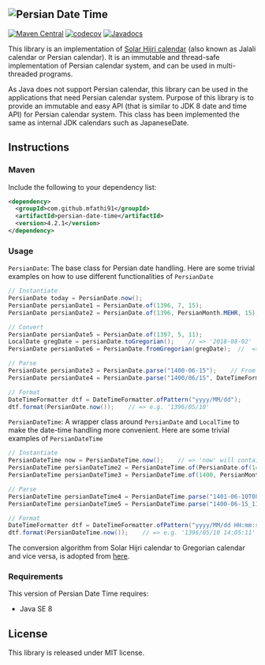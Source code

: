 ![Persian Date Time](https://user-images.githubusercontent.com/29010410/41397561-dc9a470a-6fc9-11e8-923a-112393900b0c.JPG)
----------------------------------------------------
[![Maven Central](https://maven-badges.herokuapp.com/maven-central/com.github.mfathi91/persian-date-time/badge.svg)](http://search.maven.org/#search|ga|1|com.github.mfathi91)
[![codecov](https://codecov.io/gh/mfathi91/persian-date-time/branch/master/graph/badge.svg)](https://codecov.io/gh/mfathi91/persian-date-time)
[![Javadocs](http://javadoc.io/badge/com.github.mfathi91/persian-date-time.svg?color=brightgreen)](http://javadoc.io/doc/com.github.mfathi91/persian-date-time)



This library is an implementation of [Solar Hijri calendar](https://en.wikipedia.org/wiki/Solar_Hijri_calendar) (also known as Jalali calendar or Persian calendar). It is an immutable and thread-safe implementation of Persian calendar system, and can be used in multi-threaded programs.

As Java does not support Persian calendar, this library can be used in the applications that need Persian calendar system. Purpose of this library is to provide an immutable and easy API (that is similar to JDK 8 date and time API) for Persian calendar system. This class has been implemented the same as internal JDK calendars such as JapaneseDate.

## Instructions

### Maven
Include the following to your dependency list:
```xml
<dependency>
  <groupId>com.github.mfathi91</groupId>
  <artifactId>persian-date-time</artifactId>
  <version>4.2.1</version>
</dependency>
```

### Usage
`PersianDate`: The base class for Persian date handling. Here are some trivial examples on how to use different 
functionalities of `PersianDate`
```java
// Instantiate 
PersianDate today = PersianDate.now();
PersianDate persianDate1 = PersianDate.of(1396, 7, 15);
PersianDate persianDate2 = PersianDate.of(1396, PersianMonth.MEHR, 15);

// Convert
PersianDate persianDate5 = PersianDate.of(1397, 5, 11);
LocalDate gregDate = persianDate.toGregorian();    // => '2018-08-02'
PersianDate persianDate6 = PersianDate.fromGregorian(gregDate);  //  => '1397/05/11'

// Parse
PersianDate persianDate3 = PersianDate.parse("1400-06-15");    // From the standard format
PersianDate persianDate4 = PersianDate.parse("1400/06/15", DateTimeFormatter.ofPattern("yyyy/MM/dd"));    // From a desired format

// Format
DateTimeFormatter dtf = DateTimeFormatter.ofPattern("yyyy/MM/dd");
dtf.format(PersianDate.now());    // => e.g. '1396/05/10'
```
`PersianDateTime`: A wrapper class around `PersianDate` and `LocalTime` to make the date-time handling more 
convenient. Here are some trivial examples of `PersianDateTime`
```java
// Instantiate
PersianDateTime now = PersianDateTime.now();    // => 'now' will contain the instantiated date and time
PersianDateTime persianDateTime2 = PersianDateTime.of(PersianDate.of(1400, PersianMonth.DEY, 15), LocalTime.of(17, 55, 19));
PersianDateTime persianDateTime3 = PersianDateTime.of(1400, PersianMonth.DEY, 15, 17, 55, 19);

// Parse
PersianDateTime persianDateTime4 = PersianDateTime.parse("1401-06-10T08:35:11");    // From the standard format
PersianDateTime persianDateTime5 = PersianDateTime.parse("1400-06-15_11-38-43", DateTimeFormatter.ofPattern("yyyy-MM-dd_HH-mm-ss"));    // From a desired format

// Format
DateTimeFormatter dtf = DateTimeFormatter.ofPattern("yyyy/MM/dd HH:mm:ss");
dtf.format(PersianDateTime.now());    // => e.g. '1396/05/10 14:05:11'
```
The conversion algorithm from Solar Hijri calendar to Gregorian calendar and vice versa, is adopted from [here](https://github.com/soroush/libcalendars).
### Requirements
This version of Persian Date Time requires:
 * Java SE 8

## License
This library is released under MIT license.
